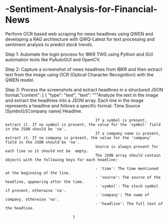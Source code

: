 # -Sentiment-Analysis-for-Financial-News
Perform OCR based web scraping for news headlines using QWEN and developing a RAG architecture with QWQ-Latest for text processing and sentiment analysis to predict stock trends.

Step 1: Automate the login process for IBKR TWS using Python and GUI automation tools like PyAutoGUI and OpenCV. 

Step 2: Capture a screenshot of news headlines from IBKR and then extract text from the image using OCR (Optical Character Recognition) with the QWEN model.

Step 3: Process the screenshots and extract headlines in a structured JSON format."content": [
                        {
                            "type": "text",
                            "text": """Analyze the text in the image and extract the headlines into a JSON array. Each line in the image represents a headline and follows a specific format: Time Source [Symbol]/[Company name] Headline.

                                            If a symbol is present, extract it. If no symbol is present, the value for the 'symbol' field in the JSON should be 'na'.
                                            If a company name is present, extract it. If no company is present, the value for the 'company' field in the JSON should be 'na'.
                                            Source is always present for each line so it should not be  empty.
                                            The JSON array should contain objects with the following keys for each headline:

                                            - 'time': The time mentioned at the beginning of the line.
                                            - 'source': The source of the headline, appearing after the time.
                                            - 'symbol': The stock symbol if present, otherwise 'na'.
                                            - 'company': The name of company, otherwise 'na'.
                                            - 'headline': The full text of the headline.

                                  }
                                          
